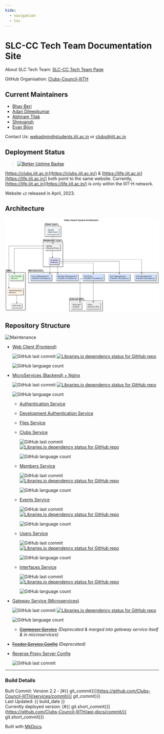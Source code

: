 ```yaml
---
hide:
  - navigation
  - toc
---
```


# SLC-CC Tech Team Documentation Site

About SLC Tech Team: [SLC-CC Tech Team Page](https://clubs.iiit.ac.in/tech-team)

GitHub Organisation: [Clubs-Council-IIITH](https://github.com/Clubs-Council-IIITH)

## Current Maintainers

- [Bhav Beri](https://github.com/bhavberi)
- [Adari Dileepkumar](https://github.com/Dileepadari)
- [Abhiram Tilak](https://github.com/abhiramtilakiiit)
- [Shreyansh](https://github.com/The-Broken-Keyboard)
- [Evan Bijoy](https://github.com/EvanBijoy)

Contact Us: [webadmin@students.iiit.ac.in](mailto:webadmin@students.iiit.ac.in) or [clubs@iiit.ac.in](mailto:clubs@iiit.ac.in)

## Deployment Status

> [![Better Uptime Badge](https://betteruptime.com/status-badges/v3/monitor/ikqm.svg)](https://clubs_iiith.betteruptime.com/)

[https://clubs.iiit.ac.in](https://clubs.iiit.ac.in/) & [https://life.iiit.ac.in](https://life.iiit.ac.in/) both point to the same website. Currently, [https://life.iiit.ac.in](https://life.iiit.ac.in/) is only within the IIIT-H network.

Website `v2` released in April, 2023.

## Architecture

![Architecture](https://raw.githubusercontent.com/Clubs-Council-IIITH/.github/main/profile/cc-arch.png)

## Repository Structure

![Maintenance](https://img.shields.io/maintenance/yes/2026)

- [Web Client (Frontend)](https://github.com/Clubs-Council-IIITH/web)

  ![GitHub last commit](https://img.shields.io/github/last-commit/Clubs-Council-IIITH/web)
  [![Libraries.io dependency status for GitHub repo](https://img.shields.io/librariesio/github/Clubs-Council-IIITH/web)](https://libraries.io/github/Clubs-Council-IIITH/web)

  ![GitHub language count](https://img.shields.io/github/languages/count/Clubs-Council-IIITH/web?style=plastic)

- [MicroServices (Backend) + Nginx](https://github.com/Clubs-Council-IIITH/services)

  ![GitHub last commit](https://img.shields.io/github/last-commit/Clubs-Council-IIITH/services)
  [![Libraries.io dependency status for GitHub repo](https://img.shields.io/librariesio/github/Clubs-Council-IIITH/services)](https://libraries.io/github/Clubs-Council-IIITH/services)

  ![GitHub language count](https://img.shields.io/github/languages/count/Clubs-Council-IIITH/services?style=plastic)

  - [Authentication Service](https://github.com/Clubs-Council-IIITH/auth)

  - [Development Authentication Service](https://github.com/Clubs-Council-IIITH/auth-dev)

  - [Files Service](https://github.com/Clubs-Council-IIITH/files)

  - [Clubs Service](https://github.com/Clubs-Council-IIITH/clubs)

    ![GitHub last commit](https://img.shields.io/github/last-commit/Clubs-Council-IIITH/clubs)
    [![Libraries.io dependency status for GitHub repo](https://img.shields.io/librariesio/github/Clubs-Council-IIITH/clubs)](https://libraries.io/github/Clubs-Council-IIITH/clubs)

    ![GitHub language count](https://img.shields.io/github/languages/count/Clubs-Council-IIITH/clubs?style=plastic)

  - [Members Service](https://github.com/Clubs-Council-IIITH/members)

    ![GitHub last commit](https://img.shields.io/github/last-commit/Clubs-Council-IIITH/members)
    [![Libraries.io dependency status for GitHub repo](https://img.shields.io/librariesio/github/Clubs-Council-IIITH/members)](https://libraries.io/github/Clubs-Council-IIITH/members)

    ![GitHub language count](https://img.shields.io/github/languages/count/Clubs-Council-IIITH/members?style=plastic)

  - [Events Service](https://github.com/Clubs-Council-IIITH/events)

    ![GitHub last commit](https://img.shields.io/github/last-commit/Clubs-Council-IIITH/events)
    [![Libraries.io dependency status for GitHub repo](https://img.shields.io/librariesio/github/Clubs-Council-IIITH/events)](https://libraries.io/github/Clubs-Council-IIITH/events)

    ![GitHub language count](https://img.shields.io/github/languages/count/Clubs-Council-IIITH/events?style=plastic)

  - [Users Service](https://github.com/Clubs-Council-IIITH/users)

    ![GitHub last commit](https://img.shields.io/github/last-commit/Clubs-Council-IIITH/users)
    [![Libraries.io dependency status for GitHub repo](https://img.shields.io/librariesio/github/Clubs-Council-IIITH/users)](https://libraries.io/github/Clubs-Council-IIITH/users)

    ![GitHub language count](https://img.shields.io/github/languages/count/Clubs-Council-IIITH/users?style=plastic)

  - [Interfaces Service](https://github.com/Clubs-Council-IIITH/interfaces)

    ![GitHub last commit](https://img.shields.io/github/last-commit/Clubs-Council-IIITH/interfaces)
    [![Libraries.io dependency status for GitHub repo](https://img.shields.io/librariesio/github/Clubs-Council-IIITH/interfaces)](https://libraries.io/github/Clubs-Council-IIITH/interfaces)

    ![GitHub language count](https://img.shields.io/github/languages/count/Clubs-Council-IIITH/interfaces?style=plastic)

- [Gateway Service (Microservices)](https://github.com/Clubs-Council-IIITH/gateway)

  ![GitHub last commit](https://img.shields.io/github/last-commit/Clubs-Council-IIITH/gateway)
  [![Libraries.io dependency status for GitHub repo](https://img.shields.io/librariesio/github/Clubs-Council-IIITH/gateway)](https://libraries.io/github/Clubs-Council-IIITH/gateway)

  ![GitHub language count](https://img.shields.io/github/languages/count/Clubs-Council-IIITH/gateway?style=plastic)

  - [<span style="text-decoration: line-through;">Composer Service</span>](https://github.com/Clubs-Council-IIITH/composer) _(Deprecated & merged into gateway service itself & in microservices)_

      <!-- ![GitHub last commit](https://img.shields.io/github/last-commit/Clubs-Council-IIITH/composer)
      <> [![Libraries.io dependency status for GitHub repo](https://img.shields.io/librariesio/github/Clubs-Council-IIITH/composer)](https://libraries.io/github/Clubs-Council-IIITH/composer) -->

      <!-- ![GitHub language count](https://img.shields.io/github/languages/count/Clubs-Council-IIITH/composer?style=plastic) -->

- [<span style="text-decoration: line-through;">Feeder Service Config</span>](https://github.com/Clubs-Council-IIITH/feeder) _(Deprecated)_

    <!--![GitHub last commit](https://img.shields.io/github/last-commit/Clubs-Council-IIITH/feeder) -->
    <!-- [![Libraries.io dependency status for GitHub repo](https://img.shields.io/librariesio/github/Clubs-Council-IIITH/feeder)](https://libraries.io/github/Clubs-Council-IIITH/feeder) -->

    <!--![GitHub language count](https://img.shields.io/github/languages/count/Clubs-Council-IIITH/feeder?style=plastic) -->

- [Reverse Proxy Server Config](https://github.com/Clubs-Council-IIITH/reverse-proxy)

  ![GitHub last commit](https://img.shields.io/github/last-commit/Clubs-Council-IIITH/reverse-proxy)

---

### Build Details

Built Commit: Version 2.2 - [#{{ git_commit}}](https://github.com/Clubs-Council-IIITH/services/commit/{{ git_commit}})<br/>
Last Updated: {{ build_date }}<br/>
Currently deployed version: [#{{ git.short_commit}}](https://github.com/Clubs-Council-IIITH/api-docs/commit/{{ git.short_commit}})

Built with [MkDocs](https://www.mkdocs.org).